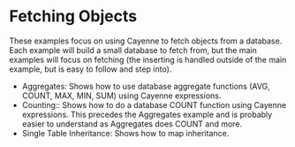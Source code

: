 Fetching Objects
================

These examples focus on using Cayenne to fetch objects from a database.  Each example will build a small database to fetch from, but the main examples will focus on fetching (the inserting is handled outside of the main example, but is easy to follow and step into).

* Aggregates: Shows how to use database aggregate functions (AVG, COUNT, MAX, MIN, SUM) using Cayenne expressions.
* Counting:: Shows how to do a database COUNT function using Cayenne expressions.  This precedes the Aggregates example and is probably easier to understand as Aggregates does COUNT and more.
* Single Table Inheritance: Shows how to map inheritance.
